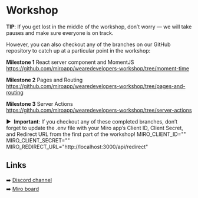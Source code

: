 # Workshop

**TIP**: If you get lost in the middle of the workshop, don’t worry — we will take pauses and make sure everyone is on track. 

However, you can also checkout any of the branches on our GitHub repository to catch up at a particular point in the workshop:

**Milestone 1**
React server component and MomentJS \
https://github.com/miroapp/wearedevelopers-workshop/tree/moment-time 

**Milestone 2**
Pages and Routing \
https://github.com/miroapp/wearedevelopers-workshop/tree/pages-and-routing 

**Milestone 3**
Server Actions \
https://github.com/miroapp/wearedevelopers-workshop/tree/server-actions 
 

▶ ️ **Important**: If you checkout any of these completed branches, don’t forget to update the .env file with your Miro app’s Client ID, Client Secret, and Redirect URL from the first part of the workshop!
MIRO_CLIENT_ID=""
MIRO_CLIENT_SECRET=""
MIRO_REDIRECT_URL="http://localhost:3000/api/redirect"


## Links
➡️ [Discord channel](https://discord.gg/CYJ9F8VN) \
➡️ [Miro board](https://miro.com/app/board/uXjVMBc1ZoA=/?share_link_id=978083292237)

